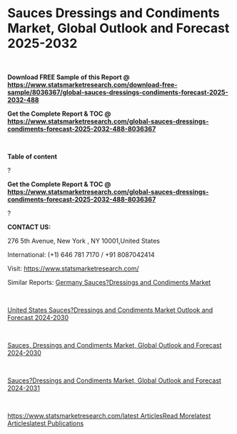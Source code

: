 <h1>Sauces Dressings and Condiments Market, Global Outlook and Forecast 2025-2032</h1><br/><p><strong>Download FREE Sample of this Report @ <a href="https://www.statsmarketresearch.com/download-free-sample/8036367/global-sauces-dressings-condiments-forecast-2025-2032-488">https://www.statsmarketresearch.com/download-free-sample/8036367/global-sauces-dressings-condiments-forecast-2025-2032-488</a></strong></p>
 
 
 
 <div><b>Get the Complete Report & TOC @ <a href="https://www.statsmarketresearch.com/global-sauces-dressings-condiments-forecast-2025-2032-488-8036367">https://www.statsmarketresearch.com/global-sauces-dressings-condiments-forecast-2025-2032-488-8036367</a></b></div>
 
 
 
 <p><br />
 
 <b>Table of content</b></p>
 
 
 
 <p>? </p>
 
 
 
 <div><b>Get the Complete Report & TOC @ <a href="https://www.statsmarketresearch.com/global-sauces-dressings-condiments-forecast-2025-2032-488-8036367">https://www.statsmarketresearch.com/global-sauces-dressings-condiments-forecast-2025-2032-488-8036367</a></b></div>
 
 
 
 <p>? </p>
 
 
 
 <p><b>CONTACT US:</b><br />
 
 276 5th Avenue, New York , NY 10001,United States<br />
 
 International: (+1) 646 781 7170 / +91 8087042414<br />
 
 Visit: <a href="https://www.statsmarketresearch.com/">https://www.statsmarketresearch.com/</a><br />
 
 Similar Reports: <a href="https://www.statsmarketresearch.com/global-sauces-dressings-condiments-forecast-2025-2032-488-8036367">Germany Sauces?Dressings and Condiments Market</a><br />
 
 <br />
 
 <a href="https://www.statsmarketresearch.com/global-sauces-dressings-condiments-forecast-2025-2032-488-8036367">United States Sauces?Dressings and Condiments Market Outlook and Forecast 2024-2030</a><br />
 
 <br />
 
 <a href="https://www.statsmarketresearch.com/global-sauces-dressings-condiments-forecast-2025-2032-488-8036367">Sauces, Dressings and Condiments Market, Global Outlook and Forecast 2024-2030</a><br />
 
 <br />
 
 <a href="https://www.statsmarketresearch.com/global-sauces-dressings-condiments-forecast-2025-2032-488-8036367">Sauces?Dressings and Condiments Market, Global Outlook and Forecast 2024-2031</a><br />
 
 <br />
 
 <a href="https://gyeongbokgung.com">https://www.statsmarketresearch.com/</a><a href="https://hallyeomaritime.com">latest Articles</a><a href="https://jingwansa.com">Read More</a><a href="https://nguoiviet.jp/">latest Articles</a><a href="https://www.intelmarketresearch.com/">latest Publications</a></p>